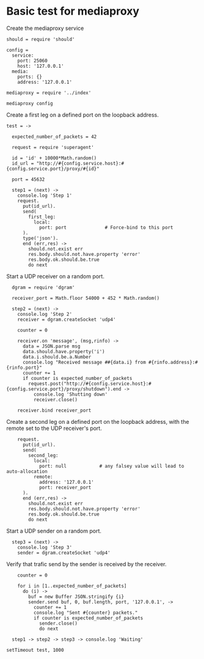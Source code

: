 Basic test for mediaproxy
=========================

Create the mediaproxy service

    should = require 'should'

    config =
      service:
        port: 25060
        host: '127.0.0.1'
      media:
        ports: {}
        address: '127.0.0.1'

    mediaproxy = require '../index'

    mediaproxy config

Create a first leg on a defined port on the loopback address.

    test = ->

      expected_number_of_packets = 42

      request = require 'superagent'

      id = 'id' + 10000*Math.random()
      id_url = "http://#{config.service.host}:#{config.service.port}/proxy/#{id}"

      port = 45632

      step1 = (next) ->
        console.log 'Step 1'
        request.
          put(id_url).
          send(
            first_leg:
              local:
                port: port              # Force-bind to this port
          ).
          type('json').
          end (err,res) ->
            should.not.exist err
            res.body.should.not.have.property 'error'
            res.body.ok.should.be.true
            do next

Start a UDP receiver on a random port.

      dgram = require 'dgram'

      receiver_port = Math.floor 54000 + 452 * Math.random()

      step2 = (next) ->
        console.log 'Step 2'
        receiver = dgram.createSocket 'udp4'

        counter = 0

        receiver.on 'message', (msg,rinfo) ->
          data = JSON.parse msg
          data.should.have.property('i')
          data.i.should.be.a.Number
          console.log "Received message ##{data.i} from #{rinfo.address}:#{rinfo.port}"
          counter += 1
          if counter is expected_number_of_packets
            request.post("http://#{config.service.host}:#{config.service.port}/proxy/shutdown").end ->
              console.log 'Shutting down'
              receiver.close()

        receiver.bind receiver_port

Create a second leg on a defined port on the loopback address, with the remote set to the UDP receiver's port.

        request.
          put(id_url).
          send(
            second_leg:
              local:
                port: null            # any falsey value will lead to auto-allocation
              remote:
                address: '127.0.0.1'
                port: receiver_port
          ).
          end (err,res) ->
            should.not.exist err
            res.body.should.not.have.property 'error'
            res.body.ok.should.be.true
            do next

Start a UDP sender on a random port.

      step3 = (next) ->
        console.log 'Step 3'
        sender = dgram.createSocket 'udp4'

Verify that trafic send by the sender is received by the receiver.

        counter = 0

        for i in [1..expected_number_of_packets]
          do (i) ->
            buf = new Buffer JSON.stringify {i}
            sender.send buf, 0, buf.length, port, '127.0.0.1', ->
              counter += 1
              console.log "Sent #{counter} packets."
              if counter is expected_number_of_packets
                sender.close()
                do next

      step1 -> step2 -> step3 -> console.log 'Waiting'

    setTimeout test, 1000
